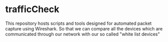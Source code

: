 # trafficCheck
This repository hosts scripts and tools designed for automated packet capture using Wireshark. So that we can compare all the devices which are communicated through our network with our so called "white list devices"
